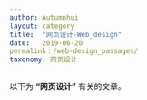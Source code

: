 ```yaml
---
author: Autumnhui
layout: category
title:  "网页设计-Web_design"
date:   2019-06-20
permalink：/web-design_passages/
taxonomy: 网页设计
---
```


以下为 **“网页设计”** 有关的文章。